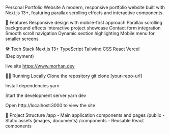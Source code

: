 Personal Portfolio Website
A modern, responsive portfolio website built with Next.js 13+, featuring parallax scrolling effects and interactive components.

🚀 Features
Responsive design with mobile-first approach
Parallax scrolling background effects
Interactive project showcase
Contact form integration
Smooth scroll navigation
Dynamic section highlighting
Mobile menu for smaller screens

🛠️ Tech Stack
Next.js 13+
TypeScript
Tailwind CSS
React
Vercel (Deployment)

live site https://www.morhan.dev

🏃‍♂️ Running Locally
Clone the repository git clone [your-repo-url]

Install dependencies yarn

Start the development server yarn dev

Open http://localhost:3000 to view the site

📁 Project Structure
/app - Main application components and pages
/public - Static assets (images, documents)
/components - Reusable React components
